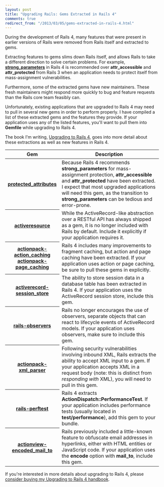 ```yaml
---
layout: post
title: "Upgrading Rails: Gems Extracted in Rails 4"
comments: true
redirect_from: "/2013/03/05/gems-extracted-in-rails-4.html"
---
```


During the development of Rails 4, many features that were present in earlier
versions of Rails were removed from Rails itself and extracted to gems.

Extracting features to gems slims down Rails itself, and allows Rails to take a
different direction to solve certain problems. For example,
[**strong_parameters**](https://github.com/rails/strong_parameters) in Rails 4
is recommended over **attr_accessible** and **attr_protected** from Rails 3
when an application needs to protect itself from mass-assignment
vulnerabilities.

Furthermore, some of the extracted gems have new maintainers. These fresh
maintainers might respond more quickly to bug and feature requests than the
Rails core team feasibly can.

Unfortunately, existing applications that are upgraded to Rails 4 may need to
pull in several new gems in order to perform properly. I have compiled a list
of these extracted gems and the features they provide. If your application uses
any of the listed features, you'll want to pull them into **Gemfile** while
upgrading to Rails 4.

The book I'm writing, [Upgrading to Rails
4](http://www.upgradingtorails4.com/), goes into more detail about these
extractions as well as new features in Rails 4.

<table class="table table-bordered table-condensed">
  <thead>
    <tr>
      <th>Gem</th>
      <th>Description</th>
    </tr>
  </thead>
  <tbody>
    <tr>
      <th>
        <a href="https://github.com/rails/protected_attributes">protected_attributes</a>
      </th>
      <td>
        Because Rails 4 recommends <strong>strong_parameters</strong> for
        mass-assignment protection, <strong>attr_accessible</strong> and
        <strong>attr_protected</strong> have been extracted. I expect that most
        upgraded applications will need this gem, as the transition to
        <strong>strong_parameters</strong> can be tedious and error-prone.
      </td>
    </tr>
    <tr>
      <th>
        <a href="https://github.com/rails/activeresource">activeresource</a>
      </th>
      <td>
        While the ActiveRecord-like abstraction over a RESTful API has always
        shipped as a gem, it is no longer included with Rails by default.
        Include it explicitly if your application requires it.
      </td>
    </tr>
    <tr>
      <th>
        <a href="https://github.com/rails/actionpack-action_caching">actionpack-action_caching</a><br/>
        <a href="https://github.com/rails/actionpack-page_caching">actionpack-page_caching</a>
      </th>
      <td>
        Rails 4 includes many improvements to fragment caching, but action
        and page caching have been extracted. If your application uses action
        or page caching, be sure to pull these gems in explicitly.
      </td>
    </tr>
    <tr>
      <th>
        <a href="https://github.com/rails/activerecord-session_store">activerecord-session_store</a>
      </th>
      <td>
        The ability to store session data in a database table has been
        extracted in Rails 4. If your application uses the ActiveRecord
        session store, include this gem.
      </td>
    </tr>
    <tr>
      <th>
        <a href="https://github.com/rails/rails-observers">rails-observers</a>
      </th>
      <td>
        Rails no longer encourages the use of observers, separate objects
        that can react to lifecycle events of ActiveRecord models. If your
        application uses observers, make sure to include this gem.
      </td>
    </tr>
    <tr>
      <th>
        <a href="https://github.com/rails/actionpack-xml_parser">actionpack-xml_parser</a>
      </th>
      <td>
        Following security vulnerabilities involving inbound XML, Rails
        extracts the ability to accept XML input to a gem. If your application
        accepts XML in a request body (note: this is distinct from
        <em>responding with</em> XML), you will need to pull in this gem.
      </td>
    </tr>
    <tr>
      <th>
        <a href="https://github.com/rails/rails-perftest">rails-perftest</a>
      </th>
      <td>
        Rails 4 extracts <strong>ActionDispatch::PerformanceTest</strong>. If
        your application includes performance tests (usually located in
        <strong>test/performance</strong>), add this gem to your bundle.
      </td>
    </tr>
    <tr>
      <th>
        <a href="https://github.com/reed/actionview-encoded_mail_to">actionview-encoded_mail_to</a>
      </th>
      <td>
        Rails previously included a little-known feature to obfuscate email
        addresses in hyperlinks, either with HTML entities or JavaScript
        code. If your application uses the <strong>encode</strong> option with
        <strong>mail_to</strong>, include this gem.
      </td>
    </tr>
  </tbody>
</table>

 If you're interested in more details about upgrading to Rails 4, please
 [consider buying my Upgrading to Rails 4
 handbook](http://www.upgradingtorails4.com/).
